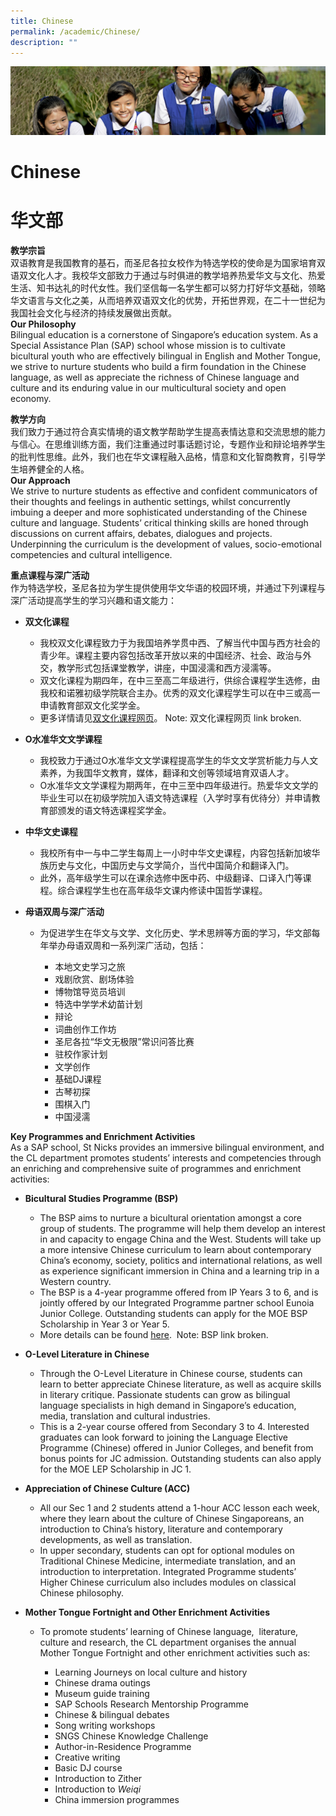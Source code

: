 ```yaml
---
title: Chinese
permalink: /academic/Chinese/
description: ""
---
```



![](/images/Learning-@-St-Nicks_v2.jpg)

Chinese
=======

华文部
=======


<b>教学宗旨</b>  
双语教育是我国教育的基石，而圣尼各拉女校作为特选学校的使命是为国家培育双语双文化人才。我校华文部致力于通过与时俱进的教学培养热爱华文与文化、热爱生活、知书达礼的时代女性。我们坚信每一名学生都可以努力打好华文基础，领略华文语言与文化之美，从而培养双语双文化的优势，开拓世界观，在二十一世纪为我国社会文化与经济的持续发展做出贡献。  
<b>Our Philosophy</b>  
Bilingual education is a cornerstone of Singapore’s education system. As a Special Assistance Plan (SAP) school whose mission is to cultivate bicultural youth who are effectively bilingual in English and Mother Tongue, we strive to nurture students who build a firm foundation in the Chinese language, as well as appreciate the richness of Chinese language and culture and its enduring value in our multicultural society and open economy.


<b>教学方向</b>  
我们致力于通过符合真实情境的语文教学帮助学生提高表情达意和交流思想的能力与信心。在思维训练方面，我们注重通过时事话题讨论，专题作业和辩论培养学生的批判性思维。此外，我们也在华文课程融入品格，情意和文化智商教育，引导学生培养健全的人格。  
<b>Our Approach</b>  
We strive to nurture students as effective and confident communicators of their thoughts and feelings in authentic settings, whilst concurrently imbuing a deeper and more sophisticated understanding of the Chinese culture and language. Students’ critical thinking skills are honed through discussions on current affairs, debates, dialogues and projects. Underpinning the curriculum is the development of values, socio-emotional competencies and cultural intelligence.


<b>重点课程与深广活动</b>  
作为特选学校，圣尼各拉为学生提供使用华文华语的校园环境，并通过下列课程与深广活动提高学生的学习兴趣和语文能力：  

*   <b>双文化课程</b>

    *   我校双文化课程致力于为我国培养学贯中西、了解当代中国与西方社会的青少年。课程主要内容包括改革开放以来的中国经济、社会、政治与外交，教学形式包括课堂教学，讲座，中国浸濡和西方浸濡等。
    *   双文化课程为期四年，在中三至高二年级进行，供综合课程学生选修，由我校和诺雅初级学院联合主办。优秀的双文化课程学生可以在中三或高一申请教育部双文化奖学金。
    *   更多详情请见[双文化课程网页](https://chijstnicholasgirls.moe.edu.sg/secondary/learning-at-st-nicks/key-programmes/bicultural-studies-programme)。
Note: 双文化课程网页 link broken.

*   <b>O水准华文文学课程</b>

    *   我校致力于通过O水准华文文学课程提高学生的华文文学赏析能力与人文素养，为我国华文教育，媒体，翻译和文创等领域培育双语人才。
    *   O水准华文文学课程为期两年，在中三至中四年级进行。热爱华文文学的毕业生可以在初级学院加入语文特选课程（入学时享有优待分）并申请教育部颁发的语文特选课程奖学金。

*   <b>中华文史课程</b>

    *   我校所有中一与中二学生每周上一小时中华文史课程，内容包括新加坡华族历史与文化，中国历史与文学简介，当代中国简介和翻译入门。
    *   此外，高年级学生可以在课余选修中医中药、中级翻译、口译入门等课程。综合课程学生也在高年级华文课内修读中国哲学课程。

*   <b>母语双周与深广活动</b>

    *   为促进学生在华文与文学、文化历史、学术思辨等方面的学习，华文部每年举办母语双周和一系列深广活动，包括：

        *   本地文史学习之旅
        *   戏剧欣赏、剧场体验
        *   博物馆导览员培训
        *   特选中学学术幼苗计划
        *   辩论
        *   词曲创作工作坊
        *   圣尼各拉“华文无极限”常识问答比赛
        *   驻校作家计划
        *   文学创作
        *   基础DJ课程
        *   古琴初探
        *   围棋入门
        *   中国浸濡


<b>Key Programmes and Enrichment Activities</b>  
As a SAP school, St Nicks provides an immersive bilingual environment, and the CL department promotes students’ interests and competencies through an enriching and comprehensive suite of programmes and enrichment activities:

*   <b>Bicultural Studies Programme (BSP)</b>     

    *   The BSP aims to nurture a bicultural orientation amongst a core group of students. The programme will help them develop an interest in and capacity to engage China and the West. Students will take up a more intensive Chinese curriculum to learn about contemporary China’s economy, society, politics and international relations, as well as experience significant immersion in China and a learning trip in a Western country. 
    *   The BSP is a 4-year programme offered from IP Years 3 to 6, and is jointly offered by our Integrated Programme partner school Eunoia Junior College. Outstanding students can apply for the MOE BSP Scholarship in Year 3 or Year 5. 
    *   More details can be found [here](https://chijstnicholasgirls.moe.edu.sg/secondary/learning-at-st-nicks/key-programmes/bicultural-studies-programme). 
Note: BSP link broken.

*   <b>O-Level Literature in Chinese</b>
    *   Through the O-Level Literature in Chinese course, students can learn to better appreciate Chinese literature, as well as acquire skills in literary critique. Passionate students can grow as bilingual language specialists in high demand in Singapore’s education, media, translation and cultural industries.
    *   This is a 2-year course offered from Secondary 3 to 4. Interested graduates can look forward to joining the Language Elective Programme (Chinese) offered in Junior Colleges, and benefit from bonus points for JC admission. Outstanding students can also apply for the MOE LEP Scholarship in JC 1.

*   <b>Appreciation of Chinese Culture (ACC)</b>

    *   All our Sec 1 and 2 students attend a 1-hour ACC lesson each week, where they learn about the culture of Chinese Singaporeans, an introduction to China’s history, literature and contemporary developments, as well as translation. 
    *   In upper secondary, students can opt for optional modules on Traditional Chinese Medicine, intermediate translation, and an introduction to interpretation. Integrated Programme students’ Higher Chinese curriculum also includes modules on classical Chinese philosophy.

*   <b>Mother Tongue Fortnight and Other Enrichment Activities</b>

    *   To promote students’ learning of Chinese language,  literature, culture and research, the CL department organises the annual Mother Tongue Fortnight and other enrichment activities such as: 

        *   Learning Journeys on local culture and history
        *   Chinese drama outings
        *   Museum guide training
        *   SAP Schools Research Mentorship Programme
        *   Chinese & bilingual debates
        *   Song writing workshops
        *   SNGS Chinese Knowledge Challenge
        *   Author-in-Residence Programme
        *   Creative writing
        *   Basic DJ course
        *   Introduction to Zither
        *   Introduction to <i>Weiqi</i>
        *   China immersion programmes